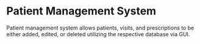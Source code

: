 # Patient Management System

Patient management system allows patients, visits, and prescriptions to be either added, edited, or deleted utilizing the respective database via GUI. 
